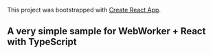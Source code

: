 This project was bootstrapped with [Create React App](https://github.com/facebook/create-react-app).

## A very simple sample for WebWorker + React with TypeScript
